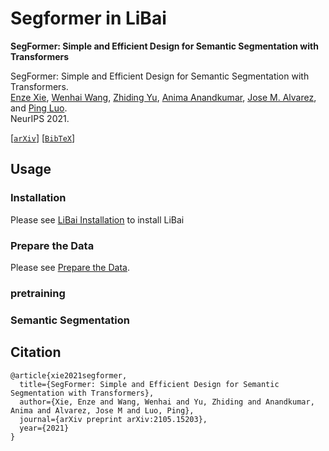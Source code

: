# Segformer in LiBai
**SegFormer: Simple and Efficient Design for Semantic Segmentation with Transformers**

SegFormer: Simple and Efficient Design for Semantic Segmentation with Transformers.<br>
[Enze Xie](https://xieenze.github.io/), [Wenhai Wang](https://whai362.github.io/), [Zhiding Yu](https://chrisding.github.io/), [Anima Anandkumar](http://tensorlab.cms.caltech.edu/users/anima/), [Jose M. Alvarez](https://rsu.data61.csiro.au/people/jalvarez/), and [Ping Luo](http://luoping.me/).<br>
NeurIPS 2021.

[[`arXiv`](https://arxiv.org/abs/2104.02057)] [[`BibTeX`](#Citation)]





## Usage
### Installation
Please see [LiBai Installation](https://libai.readthedocs.io/en/latest/tutorials/get_started/Installation.html) to install LiBai

### Prepare the Data
Please see [Prepare the Data](https://libai.readthedocs.io/en/latest/tutorials/get_started/quick_run.html#prepare-the-data).

### pretraining

### Semantic Segmentation




## Citation
```
@article{xie2021segformer,
  title={SegFormer: Simple and Efficient Design for Semantic Segmentation with Transformers},
  author={Xie, Enze and Wang, Wenhai and Yu, Zhiding and Anandkumar, Anima and Alvarez, Jose M and Luo, Ping},
  journal={arXiv preprint arXiv:2105.15203},
  year={2021}
}
```